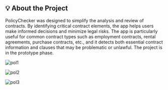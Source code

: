 ## **💡 About the Project**

PolicyChecker was designed to simplify the analysis and review of contracts. By identifying critical contract elements, the app helps users make informed decisions and minimize legal risks.
The app is particularly useful for common contract types such as employment contracts, rental agreements, purchase contracts, etc., and it detects both essential contract information and clauses that may be problematic or unlawful. The project is in the prototype phase.


![pol1](https://github.com/user-attachments/assets/e2ab4368-f974-4148-8315-dd0c31c9757b)

![pol2](https://github.com/user-attachments/assets/8c60092b-8ebb-436b-93d7-5679c1d6dfae)

![pol3](https://github.com/user-attachments/assets/b962152c-fbc5-46b6-8d83-1bb9fa34eda1)
